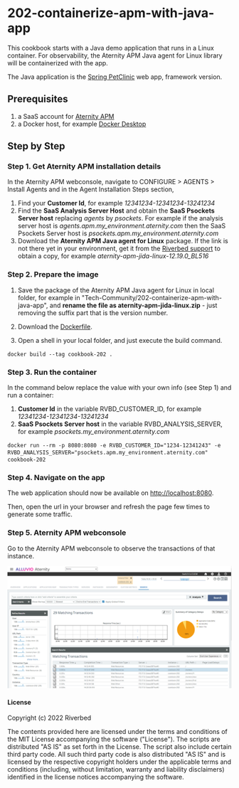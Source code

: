 # 202-containerize-apm-with-java-app

This cookbook starts with a Java demo application that runs in a Linux container. For observability, the Aternity APM Java agent for Linux library will be containerized with the app.

The Java application is the [Spring PetClinic](https://github.com/spring-projects/spring-petclinic.git) web app, framework version.

## Prerequisites

1. a SaaS account for [Aternity APM](https://www.riverbed.com/products/application-performance-monitoring)
2. a Docker host, for example [Docker Desktop](https://www.docker.com/products/docker-desktop)

## Step by Step

### Step 1. Get Aternity APM installation details

In the Aternity APM webconsole, navigate to CONFIGURE > AGENTS > Install Agents and in the Agent Installation Steps section,

1. Find your **Customer Id**, for example *12341234-12341234-13241234*
2. Find the **SaaS Analysis Server Host** and obtain the **SaaS Psockets Server host** replacing *agents* by *psockets*. For example if the analysis server host is *agents.apm.my_environment.aternity.com* then the SaaS Psockets Server host is *psockets.apm.my_environment.aternity.com*
3. Download the **Aternity APM Java agent for Linux** package. If the link is not there yet in your environment, get it from the [Riverbed support](https://support.riverbed.com/content/support/software/aternity-dem/aternity-apm.html) to obtain a copy, for example *aternity-apm-jida-linux-12.19.0_BL516*

### Step 2. Prepare the image

1. Save the package of the Aternity APM Java agent for Linux in local folder, for example in "Tech-Community/202-containerize-apm-with-java-app", and **rename the file as aternity-apm-jida-linux.zip** - just removing the suffix part that is the version number.

2. Download the [Dockerfile](https://raw.githubusercontent.com/Aternity/Tech-Community/main/202-containerize-apm-with-java-app/Dockerfile).

3. Open a shell in your local folder, and just execute the build command.

```shell
docker build --tag cookbook-202 .
```

### Step 3. Run the container

In the command below replace the value with your own info (see Step 1) and run a container:
1. **Customer Id** in the variable RVBD_CUSTOMER_ID, for example *12341234-12341234-13241234*
2. **SaaS Psockets Server host** in the variable RVBD_ANALYSIS_SERVER, for example *psockets.my_environment.aternity.com*

```shell
docker run --rm -p 8080:8080 -e RVBD_CUSTOMER_ID="1234-12341243" -e RVBD_ANALYSIS_SERVER="psockets.apm.my_environment.aternity.com" cookbook-202
```

### Step 4. Navigate on the app

The web application should now be available on [http://localhost:8080](http://localhost:8080).

Then, open the url in your browser and refresh the page few times to generate some traffic.

### Step 5. Aternity APM webconsole 

Go to the Aternity APM webconsole to observe the transactions of that instance.

![Aternity APM Transactions](images/cookbook-202-transactions.png)

#### License

Copyright (c) 2022 Riverbed

The contents provided here are licensed under the terms and conditions of the MIT License accompanying the software ("License"). The scripts are distributed "AS IS" as set forth in the License. The script also include certain third party code. All such third party code is also distributed "AS IS" and is licensed by the respective copyright holders under the applicable terms and conditions (including, without limitation, warranty and liability disclaimers) identified in the license notices accompanying the software.
